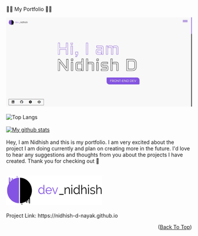 👨‍💻 My Portfolio 👨‍💻

[![My GitHub Banner](images/project-one_screenshot.webp)](https://nidhish-d-nayak.github.io)
<br>
<br>
![Top Langs](https://github-readme-stats.vercel.app/api/top-langs/?username=Nidhish-D-Nayak&theme=dark&show_icons=true)
<br>
<br>
[![My github stats](https://github-readme-stats.vercel.app/api?username=Nidhish-D-Nayak)](https://github.com/Nidhish-D-Nayak/github-readme-stats)
<br>
<br>
Hey, I am Nidhish and this is my portfolio. I am very excited about the project I am doing currently and plan on creating more in the future.
I'd love to hear any suggestions and thoughts from you about the projects I have created. Thank you for checking out 🤩

</p>
<br>
    <img src="images/main_logo.webp" alt="Logo" width="260" height="80">
<br>
<br>
Project Link: https://nidhish-d-nayak.github.io

<p align="right">(<a href="#top">Back To Top</a>)</p>
